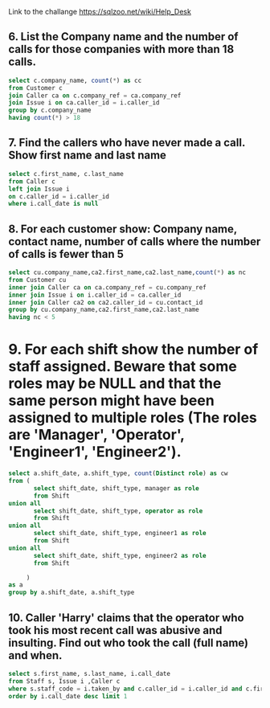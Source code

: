 Link to the challange https://sqlzoo.net/wiki/Help_Desk

## 6. List the Company name and the number of calls for those companies with more than 18 calls.

```SQL 
select c.company_name, count(*) as cc
from Customer c
join Caller ca on c.company_ref = ca.company_ref
join Issue i on ca.caller_id = i.caller_id
group by c.company_name
having count(*) > 18
```
## 7. Find the callers who have never made a call. Show first name and last name
```SQL 
select c.first_name, c.last_name
from Caller c
left join Issue i
on c.caller_id = i.caller_id
where i.call_date is null
```

## 8.  For each customer show: Company name, contact name, number of calls where the number of calls is fewer than 5

```SQL 
select cu.company_name,ca2.first_name,ca2.last_name,count(*) as nc
from Customer cu
inner join Caller ca on ca.company_ref = cu.company_ref 
inner join Issue i on i.caller_id = ca.caller_id
inner join Caller ca2 on ca2.caller_id = cu.contact_id
group by cu.company_name,ca2.first_name,ca2.last_name
having nc < 5
```

# 9.  For each shift show the number of staff assigned. Beware that some roles may be NULL and that the same person might have been assigned to multiple roles (The roles are 'Manager', 'Operator', 'Engineer1', 'Engineer2').
```SQL 
select a.shift_date, a.shift_type, count(Distinct role) as cw
from (
       select shift_date, shift_type, manager as role 
       from Shift
union all
       select shift_date, shift_type, operator as role 
       from Shift
union all
       select shift_date, shift_type, engineer1 as role 
       from Shift
union all
       select shift_date, shift_type, engineer2 as role 
       from Shift

     ) 
as a
group by a.shift_date, a.shift_type
```

## 10.  Caller 'Harry' claims that the operator who took his most recent call was abusive and insulting. Find out who took the call (full name) and when.
```SQL 
select s.first_name, s.last_name, i.call_date
from Staff s, Issue i ,Caller c
where s.staff_code = i.taken_by and c.caller_id = i.caller_id and c.first_name = 'Harry'
order by i.call_date desc limit 1
```
